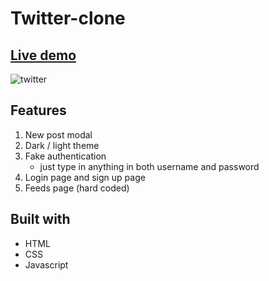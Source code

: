 # Twitter-clone
## [Live demo](https://didier187.github.io/Twitter-clone/)
![twitter](http://www.laarena.com.ar/__uP_Load_/2016/03/web-twitter-logo.jpg)

## Features
1. New post modal
2. Dark / light theme
3. Fake authentication
    - just type in anything in both username and password
4. Login page and sign up page
5. Feeds page (hard coded)

## Built with 
- HTML
- CSS
- Javascript
